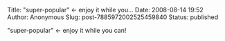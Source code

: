 Title: &quot;super-popular&quot; &lt;- enjoy it while you...
Date: 2008-08-14 19:52
Author: Anonymous
Slug: post-7885972002525459840
Status: published

"super-popular" &lt;- enjoy it while you can!
